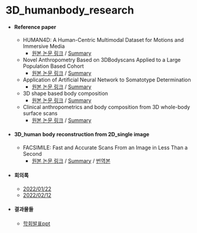 # 3D_humanbody_research

* #### Reference paper

  * HUMAN4D: A Human-Centric Multimodal Dataset for Motions and Immersive Media
    * [원본 논문 링크](https://ieeexplore.ieee.org/document/9204617) / [Summary](https://github.com/ylab604/3D-human-body-paper-review/blob/main/Summary/HUMAN4D.pdf) 
  * Novel Anthropometry Based on 3DBodyscans Applied to a Large Population
Based Cohort
    * [원본 논문 링크](https://journals.plos.org/plosone/article/file?id=10.1371/journal.pone.0159887&type=printable) / [Summary](https://github.com/ylab604/3D-human-body-paper-review/blob/54539e077ac72c2441763612289fec72ee13aefb/Summary/SOM_Body%20Type.pdf)
  * Application of Artificial Neural Network to Somatotype Determination
    * [원본 논문 링크](https://www.mdpi.com/2076-3417/11/4/1365) / [Summary](https://github.com/sb0702/3D-human-body-paper-review/blob/2cdb17ef3d43d0e468b5475f9005a2fa7d537479/Summary/Application%20of%20Artificial%20Neural%20Network%20to%20Somatotype.pdf)
  * 3D shape based body composition
    * [원본 논문 링크](https://pubmed.ncbi.nlm.nih.gov/30441235/) / [Summary](https://github.com/sb0702/3D-human-body-paper-review/blob/2fea27644e11da30b71c218f3876fa14fcc46933/Summary/3D%20shape%20based%20body%20composition.pdf)
  * Clinical anthropometrics and body composition from 3D whole-body surface scans
    * [원본 논문 링크](https://www.researchgate.net/publication/304329278_Clinical_anthropometrics_and_body_composition_from_3D_whole-body_surface_scans) / [Summary](https://github.com/ylab604/3D-human-body-paper-review/blob/552c97900b420db2d15bb94ec7a70575c1e51490/Summary/Clinical%20anthropometrics%20and%20body%20composition%20from%203D%20Scan.pdf) 


* #### 3D_human body reconstruction from 2D_single image
  * FACSIMILE: Fast and Accurate Scans From an Image in Less Than a Second
    * [원본 논문 링크](https://openaccess.thecvf.com/content_ICCV_2019/html/Smith_FACSIMILE_Fast_and_Accurate_Scans_From_an_Image_in_Less_ICCV_2019_paper.html) / [Summary](https://ylab604.tistory.com/17) / [번역본](https://github.com/ylab604/3D-human-body-paper-review/blob/main/translation/FACSIMILE.pdf)




* #### 회의록
   * [2022/01/22](https://github.com/ylab604/3D-human-body-paper-review/blob/main/meeting_minutes/2022_01_22.txt)
   * [2022/02/12](https://github.com/ylab604/3D-human-body-paper-review/blob/main/meeting_minutes/2022_02_12.txt)


* #### 결과물들
   * [학회발표ppt](https://github.com/ylab604/3D-human-body-paper-review/blob/main/Summary/3D_obesity.pdf)
